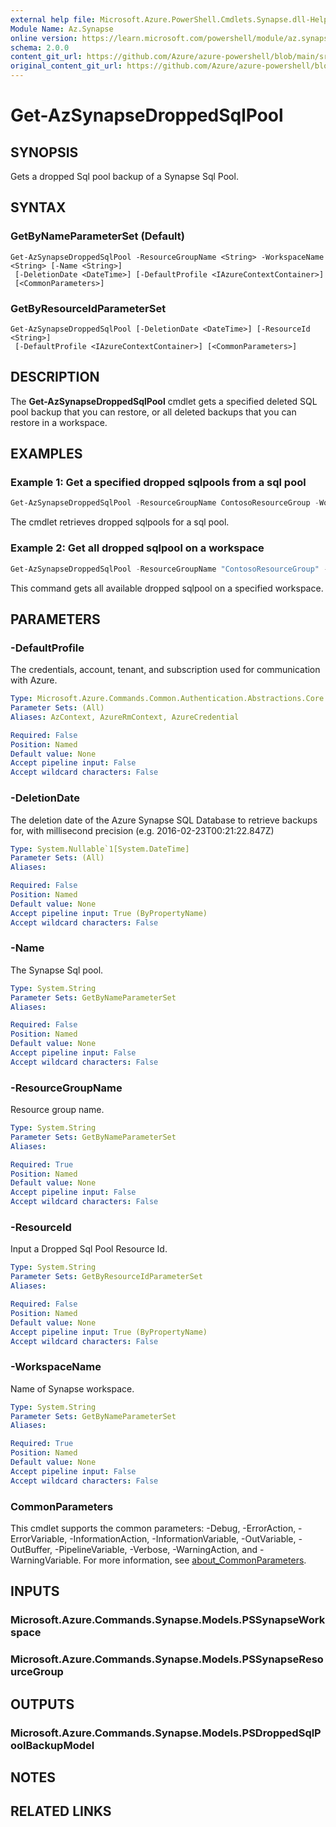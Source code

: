 ```yaml
---
external help file: Microsoft.Azure.PowerShell.Cmdlets.Synapse.dll-Help.xml
Module Name: Az.Synapse
online version: https://learn.microsoft.com/powershell/module/az.synapse/get-azsynapsedroppedsqlpool
schema: 2.0.0
content_git_url: https://github.com/Azure/azure-powershell/blob/main/src/Synapse/Synapse/help/Get-AzSynapseDroppedSqlPool.md
original_content_git_url: https://github.com/Azure/azure-powershell/blob/main/src/Synapse/Synapse/help/Get-AzSynapseDroppedSqlPool.md
---
```


# Get-AzSynapseDroppedSqlPool

## SYNOPSIS
Gets a dropped Sql pool backup of a Synapse Sql Pool.

## SYNTAX

### GetByNameParameterSet (Default)
```
Get-AzSynapseDroppedSqlPool -ResourceGroupName <String> -WorkspaceName <String> [-Name <String>]
 [-DeletionDate <DateTime>] [-DefaultProfile <IAzureContextContainer>]
 [<CommonParameters>]
```

### GetByResourceIdParameterSet
```
Get-AzSynapseDroppedSqlPool [-DeletionDate <DateTime>] [-ResourceId <String>]
 [-DefaultProfile <IAzureContextContainer>] [<CommonParameters>]
```

## DESCRIPTION
The **Get-AzSynapseDroppedSqlPool** cmdlet gets a specified deleted SQL pool backup that you can restore, or all deleted backups that you can restore in a workspace. 

## EXAMPLES

### Example 1: Get a specified dropped sqlpools from a sql pool
```powershell
Get-AzSynapseDroppedSqlPool -ResourceGroupName ContosoResourceGroup -WorkspaceName ContosoWorkspace -Name "ContosoSqlPool"
```

The cmdlet retrieves dropped sqlpools for a sql pool.

### Example 2: Get all dropped sqlpool on a workspace
```powershell
Get-AzSynapseDroppedSqlPool -ResourceGroupName "ContosoResourceGroup" -WorkspaceName "ContosoWorkspace"
```

This command gets all available dropped sqlpool on a specified workspace.

## PARAMETERS

### -DefaultProfile
The credentials, account, tenant, and subscription used for communication with Azure.

```yaml
Type: Microsoft.Azure.Commands.Common.Authentication.Abstractions.Core.IAzureContextContainer
Parameter Sets: (All)
Aliases: AzContext, AzureRmContext, AzureCredential

Required: False
Position: Named
Default value: None
Accept pipeline input: False
Accept wildcard characters: False
```

### -DeletionDate
The deletion date of the Azure Synapse SQL Database to retrieve backups for, with millisecond precision (e.g. 2016-02-23T00:21:22.847Z)

```yaml
Type: System.Nullable`1[System.DateTime]
Parameter Sets: (All)
Aliases:

Required: False
Position: Named
Default value: None
Accept pipeline input: True (ByPropertyName)
Accept wildcard characters: False
```

### -Name
The Synapse Sql pool.

```yaml
Type: System.String
Parameter Sets: GetByNameParameterSet
Aliases:

Required: False
Position: Named
Default value: None
Accept pipeline input: False
Accept wildcard characters: False
```

### -ResourceGroupName
Resource group name.

```yaml
Type: System.String
Parameter Sets: GetByNameParameterSet
Aliases:

Required: True
Position: Named
Default value: None
Accept pipeline input: False
Accept wildcard characters: False
```

### -ResourceId
Input a Dropped Sql Pool Resource Id.

```yaml
Type: System.String
Parameter Sets: GetByResourceIdParameterSet
Aliases:

Required: False
Position: Named
Default value: None
Accept pipeline input: True (ByPropertyName)
Accept wildcard characters: False
```

### -WorkspaceName
Name of Synapse workspace.

```yaml
Type: System.String
Parameter Sets: GetByNameParameterSet
Aliases:

Required: True
Position: Named
Default value: None
Accept pipeline input: False
Accept wildcard characters: False
```

### CommonParameters
This cmdlet supports the common parameters: -Debug, -ErrorAction, -ErrorVariable, -InformationAction, -InformationVariable, -OutVariable, -OutBuffer, -PipelineVariable, -Verbose, -WarningAction, and -WarningVariable. For more information, see [about_CommonParameters](http://go.microsoft.com/fwlink/?LinkID=113216).

## INPUTS

### Microsoft.Azure.Commands.Synapse.Models.PSSynapseWorkspace

### Microsoft.Azure.Commands.Synapse.Models.PSSynapseResourceGroup

## OUTPUTS

### Microsoft.Azure.Commands.Synapse.Models.PSDroppedSqlPoolBackupModel

## NOTES

## RELATED LINKS
